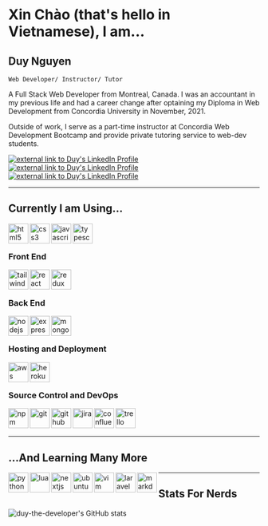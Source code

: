 # Xin Chào (that's hello in Vietnamese), I am...

## Duy Nguyen

`Web Developer/ Instructor/ Tutor`

A Full Stack Web Developer from Montreal, Canada. I was an accountant in my previous life and had a career change after optaining my Diploma in Web Development from Concordia University in November, 2021.

Outside of work, I serve as a part-time instructor at Concordia Web Development Bootcamp and provide private tutoring service to web-dev students.

<a href="https://www.linkedin.com/in/ngoc-duy-anh-nguyen">
    <img src="https://img.shields.io/badge/linkedin-%230077B5.svg?style=for-the-badge&logo=linkedin&logoColor=white" alt="external link to Duy's LinkedIn Profile"/>
</a>
<a href="mailto:duy-the-developer@gmail.com">
    <img src="https://img.shields.io/badge/Gmail-D14836?style=for-the-badge&logo=gmail&logoColor=white" alt="external link to Duy's LinkedIn Profile"/>
</a>
<a href="https://discord.gg/utsv9C8VkY">
    <img src="https://img.shields.io/badge/Discord-%237289DA?style=for-the-badge&logo=discord&logoColor=white" alt="external link to Duy's LinkedIn Profile"/>
</a>

---

## Currently I am Using...

<img align="left" width="40px" alt="html5"  src="https://cdn.jsdelivr.net/gh/devicons/devicon/icons/html5/html5-original.svg" />
<img align="left" width="40px" alt="css3" src="https://cdn.jsdelivr.net/gh/devicons/devicon/icons/css3/css3-original.svg" />
<img align="left" width="40px" alt="javascript" src="https://cdn.jsdelivr.net/gh/devicons/devicon/icons/javascript/javascript-original.svg" />
<img align="left" width="40px" alt="typescript" src="https://cdn.jsdelivr.net/gh/devicons/devicon/icons/typescript/typescript-original.svg" />
<br />

#

### Front End

<img align="left" width="40px" alt="tailwind css" src="https://cdn.jsdelivr.net/gh/devicons/devicon/icons/tailwindcss/tailwindcss-plain.svg" />
<img align="left" width="40px" alt="react" src="https://cdn.jsdelivr.net/gh/devicons/devicon/icons/react/react-original.svg" />
<img align="left" width="40px" alt="redux" src="https://cdn.jsdelivr.net/gh/devicons/devicon/icons/redux/redux-original.svg" />
<br />

#

### Back End

<img align="left" width="40px" alt="nodejs" src="https://cdn.jsdelivr.net/gh/devicons/devicon/icons/nodejs/nodejs-original.svg" />
<img align="left" width="40px" alt="express" src="https://cdn.jsdelivr.net/gh/devicons/devicon/icons/express/express-original.svg" />
<img align="left" width="40px" alt="mongodb" src="https://cdn.jsdelivr.net/gh/devicons/devicon/icons/mongodb/mongodb-original.svg" />
<br />

#

### Hosting and Deployment

<img align="left" width="40px" alt="aws" src="https://cdn.jsdelivr.net/gh/devicons/devicon/icons/amazonwebservices/amazonwebservices-original.svg" />
<img align="left" width="40px" alt="heroku" src="https://cdn.jsdelivr.net/gh/devicons/devicon/icons/heroku/heroku-original.svg" />
<br />

#

### Source Control and DevOps

<img align="left" width="40px" alt="npm" src="https://cdn.jsdelivr.net/gh/devicons/devicon/icons/npm/npm-original-wordmark.svg" />
<img align="left" width="40px" alt="git" src="https://cdn.jsdelivr.net/gh/devicons/devicon/icons/git/git-original.svg" />
<img align="left" width="40px" alt="github" src="https://cdn.jsdelivr.net/gh/devicons/devicon/icons/github/github-original.svg" />
<img align="left" width="40px" alt="jira" src="https://cdn.jsdelivr.net/gh/devicons/devicon/icons/jira/jira-original.svg" />
<img align="left" width="40px" alt="confluence" src="https://cdn.jsdelivr.net/gh/devicons/devicon/icons/confluence/confluence-original.svg" />
<img align="left" width="40px" alt="trello" src="https://cdn.jsdelivr.net/gh/devicons/devicon/icons/trello/trello-plain.svg" />
<br />

#

---

## ...And Learning Many More

<img align="left" width="40px" alt="python" src="https://cdn.jsdelivr.net/gh/devicons/devicon/icons/python/python-original.svg" />
<img align="left" width="40px" alt="lua" src="https://cdn.jsdelivr.net/gh/devicons/devicon/icons/lua/lua-original.svg" />
<img align="left" width="40px" alt="nextjs" src="https://cdn.jsdelivr.net/gh/devicons/devicon/icons/nextjs/nextjs-original.svg" />
<img align="left" width="40px" alt="ubuntu" src="https://cdn.jsdelivr.net/gh/devicons/devicon/icons/ubuntu/ubuntu-plain.svg" />
<img align="left" width="40px" alt="vim" src="https://cdn.jsdelivr.net/gh/devicons/devicon/icons/vim/vim-original.svg" />
<img align="left" width="40px" alt="laravel" src="https://cdn.jsdelivr.net/gh/devicons/devicon/icons/laravel/laravel-plain.svg" />
<img align="left" width="40px" alt="markdown" src="https://cdn.jsdelivr.net/gh/devicons/devicon/icons/markdown/markdown-original.svg" />

---

## Stats For Nerds

![duy-the-developer's GitHub stats](https://github-readme-stats.vercel.app/api?username=duy-the-developer&show_icons=true&theme=gruvbox)
